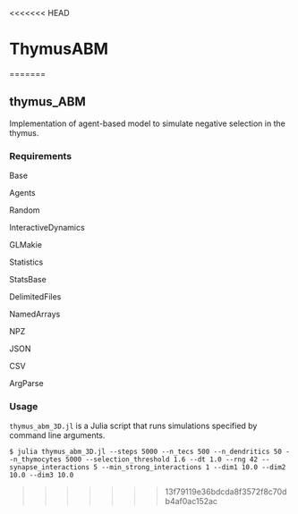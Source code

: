 <<<<<<< HEAD
# ThymusABM
=======
## thymus_ABM

Implementation of agent-based model to simulate negative selection in the thymus.

### Requirements
Base

Agents

Random

InteractiveDynamics

GLMakie

Statistics

StatsBase

DelimitedFiles

NamedArrays

NPZ

JSON

CSV

ArgParse

### Usage

`thymus_abm_3D.jl` is a Julia script that runs simulations specified by command line arguments.

`$ julia thymus_abm_3D.jl --steps 5000 --n_tecs 500 --n_dendritics 50 --n_thymocytes 5000 --selection_threshold 1.6 --dt 1.0 --rng 42 --synapse_interactions 5 --min_strong_interactions 1 --dim1 10.0 --dim2 10.0 --dim3 10.0`
>>>>>>> 13f79119e36bdcda8f3572f8c70db4af0ac152ac
